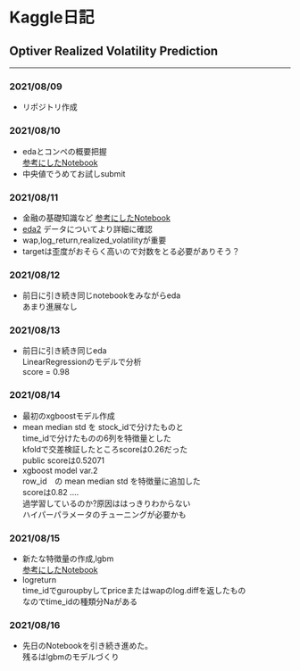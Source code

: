 # Kaggle日記
## Optiver Realized Volatility Prediction

___

### 2021/08/09
- リポジトリ作成


### 2021/08/10
- edaとコンペの概要把握  
[参考にしたNotebook](https://www.kaggle.com/chumajin/optiver-realized-eda-for-starter-version)  
- 中央値でうめてお試しsubmit

### 2021/08/11
- 金融の基礎知識など
[参考にしたNotebook](https://www.kaggle.com/jiashenliu/introduction-to-financial-concepts-and-data)  
- [eda2](https://www.kaggle.com/matsuosan/optiver-eda-xgboost-starter-japanese#realized_volatility) データについてより詳細に確認
- wap,log_return,realized_volatilityが重要
- targetは歪度がおそらく高いので対数をとる必要がありそう？

### 2021/08/12
- 前日に引き続き同じnotebookをみながらeda  
あまり進展なし

### 2021/08/13
- 前日に引き続き同じeda  
LinearRegressionのモデルで分析  
score = 0.98

### 2021/08/14
- 最初のxgboostモデル作成
- mean median std を stock_idで分けたものと  
time_idで分けたものの6列を特徴量とした  
kfoldで交差検証したところscoreは0.26だった  
public scoreは0.52071
- xgboost model var.2  
row_id　の mean median std を特徴量に追加した  
scoreは0.82 ....  
過学習しているのか?原因ははっきりわからない  
ハイパーパラメータのチューニングが必要かも  

### 2021/08/15
- 新たな特徴量の作成,lgbm  
[参考にしたNotebook](https://www.kaggle.com/tommy1028/lightgbm-starter-with-feature-engineering-idea)
- logreturn  
time_idでguroupbyしてpriceまたはwapのlog.diffを返したもの  
なのでtime_idの種類分Naがある

### 2021/08/16
- 先日のNotebookを引き続き進めた。  
残るはlgbmのモデルづくり